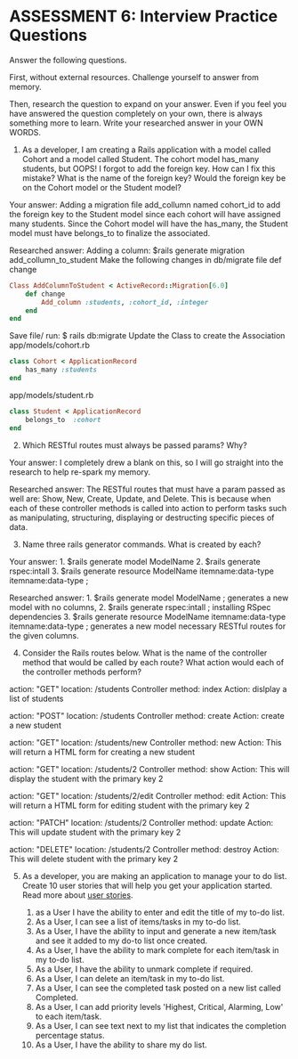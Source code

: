 # ASSESSMENT 6: Interview Practice Questions

Answer the following questions.

First, without external resources. Challenge yourself to answer from memory.

Then, research the question to expand on your answer. Even if you feel you have answered the question completely on your own, there is always something more to learn. Write your researched answer in your OWN WORDS.

1. As a developer, I am creating a Rails application with a model called Cohort and a model called Student. The cohort model has_many students, but OOPS! I forgot to add the foreign key. How can I fix this mistake? What is the name of the foreign key? Would the foreign key be on the Cohort model or the Student model?

Your answer: Adding a migration file add_collumn named cohort_id to add the foreign key to the Student model since each cohort will have assigned many students. Since the Cohort model will have the has_many, the Student model must have belongs_to to finalize the associated.  

Researched answer: 
Adding a column: $rails generate migration add_collumn_to_student
Make the following changes in db/migrate file def change

```rb 
Class AddColumnToStudent < ActiveRecord::Migration[6.0]
	def change
		Add_column :students, :cohort_id, :integer 
	end
end
```
Save file/ run: $ rails db:migrate
Update the Class to create the Association
app/models/cohort.rb
```rb
class Cohort < ApplicationRecord
	has_many :students
end
```
app/models/student.rb
```rb
class Student < ApplicationRecord
	belongs_to  :cohort
end
```

2. Which RESTful routes must always be passed params? Why?

Your answer: I completely drew a blank on this, so I will go straight into the research to help re-spark my memory. 

Researched answer:  The RESTful routes that must have a param passed as well are: Show, New, Create, Update, and Delete. This is because when each of these controller methods is called into action to perform tasks such as manipulating, structuring, displaying or destructing specific pieces of data.


3. Name three rails generator commands. What is created by each?

Your answer: 1. $rails generate model ModelName  2. $rails generate rspec:intall 3. $rails generate resource ModelName itemname:data-type itemname:data-type ; 

Researched answer:
    1. $rails generate model ModelName ; generates a new model with no columns, 
    2. $rails generate rspec:intall ; installing RSpec dependencies 
    3. $rails generate resource ModelName itemname:data-type itemname:data-type ; generates a new model necessary RESTful routes for the given columns. 

4. Consider the Rails routes below. What is the name of the controller method that would be called by each route? What action would each of the controller methods perform?

action: "GET" location: /students
    Controller method: index
    Action: dislplay a list of students

action: "POST" location: /students
    Controller method: create
    Action: create a new student

action: "GET" location: /students/new
    Controller method: new
    Action: This will return a HTML form for creating a new student

action: "GET" location: /students/2
    Controller method: show
    Action: This will display the student with the primary key 2
    
action: "GET" location: /students/2/edit
    Controller method: edit
    Action: This will return a HTML form for editing student with the primary key 2

action: "PATCH" location: /students/2
    Controller method: update
    Action: This will update student with the primary key 2

action: "DELETE" location: /students/2
    Controller method: destroy
    Action: This will delete student with the primary key 2

5. As a developer, you are making an application to manage your to do list. Create 10 user stories that will help you get your application started. Read more about [user stories](https://www.atlassian.com/agile/project-management/user-stories).

    1. as a User I have the ability to enter and edit the title of my to-do list.
    2. As a User, I can see a list of items/tasks in my to-do list.
    3. As a User, I have the ability to input and generate a new item/task and see it added to my do-to list once created.
    4. As a User, I have the ability to mark complete for each item/task in my to-do list.
    5. As a User, I have the ability to unmark complete if required.
    6. As a User, I can delete an item/task in my to-do list.
    7. As a User, I can see the completed task posted on a new list called Completed.
    8. As a User, I can add priority levels 'Highest, Critical, Alarming, Low' to each item/task.
    9. As a User, I can see text next to my list that indicates the completion percentage status.
    10. As a User, I have the ability to share my do list.

     
